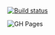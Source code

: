 
[![Build status](https://ci.appveyor.com/api/projects/status/jb3oxe0wgemloacl?svg=true)](https://ci.appveyor.com/project/AATagiltsev/events-hw)

![GH Pages](https://aatagiltsev.github.io/events_hw/)
